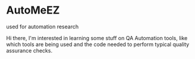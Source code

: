 # AutoMeEZ
used for automation research

Hi there, I'm interested in learning some stuff on QA Automation tools, like which tools are being used and the code needed to perform typical quality assurance checks.
